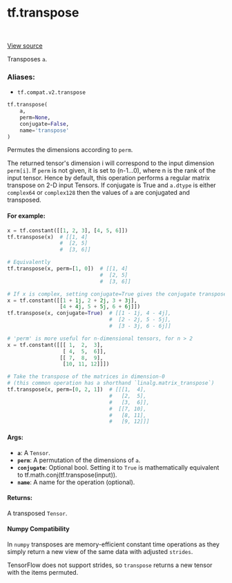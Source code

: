 <div itemscope itemtype="http://developers.google.com/ReferenceObject">
<meta itemprop="name" content="tf.transpose" />
<meta itemprop="path" content="Stable" />
</div>

# tf.transpose

<!-- Insert buttons -->

<table class="tfo-notebook-buttons tfo-api" align="left">
</table>

<a target="_blank" href="/code/stable/tensorflow/python/ops/array_ops.py">View source</a>



<!-- Start diff -->
Transposes `a`.

### Aliases:

* `tf.compat.v2.transpose`


``` python
tf.transpose(
    a,
    perm=None,
    conjugate=False,
    name='transpose'
)
```



<!-- Placeholder for "Used in" -->

Permutes the dimensions according to `perm`.

The returned tensor's dimension i will correspond to the input dimension
`perm[i]`. If `perm` is not given, it is set to (n-1...0), where n is
the rank of the input tensor. Hence by default, this operation performs a
regular matrix transpose on 2-D input Tensors. If conjugate is True and
`a.dtype` is either `complex64` or `complex128` then the values of `a`
are conjugated and transposed.



#### For example:



```python
x = tf.constant([[1, 2, 3], [4, 5, 6]])
tf.transpose(x)  # [[1, 4]
                 #  [2, 5]
                 #  [3, 6]]

# Equivalently
tf.transpose(x, perm=[1, 0])  # [[1, 4]
                              #  [2, 5]
                              #  [3, 6]]

# If x is complex, setting conjugate=True gives the conjugate transpose
x = tf.constant([[1 + 1j, 2 + 2j, 3 + 3j],
                 [4 + 4j, 5 + 5j, 6 + 6j]])
tf.transpose(x, conjugate=True)  # [[1 - 1j, 4 - 4j],
                                 #  [2 - 2j, 5 - 5j],
                                 #  [3 - 3j, 6 - 6j]]

# 'perm' is more useful for n-dimensional tensors, for n > 2
x = tf.constant([[[ 1,  2,  3],
                  [ 4,  5,  6]],
                 [[ 7,  8,  9],
                  [10, 11, 12]]])

# Take the transpose of the matrices in dimension-0
# (this common operation has a shorthand `linalg.matrix_transpose`)
tf.transpose(x, perm=[0, 2, 1])  # [[[1,  4],
                                 #   [2,  5],
                                 #   [3,  6]],
                                 #  [[7, 10],
                                 #   [8, 11],
                                 #   [9, 12]]]
```

#### Args:


* <b>`a`</b>: A `Tensor`.
* <b>`perm`</b>: A permutation of the dimensions of `a`.
* <b>`conjugate`</b>: Optional bool. Setting it to `True` is mathematically equivalent
  to tf.math.conj(tf.transpose(input)).
* <b>`name`</b>: A name for the operation (optional).


#### Returns:

A transposed `Tensor`.


#### Numpy Compatibility
In `numpy` transposes are memory-efficient constant time operations as they
simply return a new view of the same data with adjusted `strides`.

TensorFlow does not support strides, so `transpose` returns a new tensor with
the items permuted.

